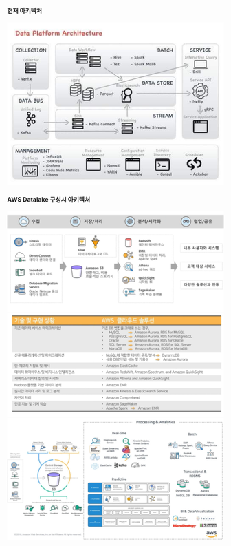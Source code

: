 #### 현재 아키텍처
![](./KakaoTalk_20180926_172305821.jpg)
#### AWS Datalake 구성시 아키텍처
![](./GoToWebinar002.png)
![](./GoToWebinar003.png)
![](./GoToWebinar008.png)

